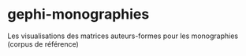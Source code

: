 # gephi-monographies
Les visualisations des matrices auteurs-formes pour les monographies (corpus de référence)
